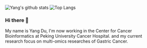 ![Yang's github stats](https://github-readme-stats.vercel.app/api?username=nkbaim&show_icons=true) ![Top Langs](https://github-readme-stats.vercel.app/api/top-langs/?username=nkbaim&hide=html,jupyter%20notebook,javascript&layout=compact&langs_count=10)
### Hi there 👋
My name is Yang Du, I'm now working in the Center for Cancer Bioinformatics at Peking University Cancer Hospital.
and my current research focus on multi-omics researches of Gastric Cancer.

<!--
**nkbaim/nkbaim** is a ✨ _special_ ✨ repository because its `README.md` (this file) appears on your GitHub profile.

Here are some ideas to get you started:

- 🔭 I’m currently working on ...
- 🌱 I’m currently learning ...
- 👯 I’m looking to collaborate on ...
- 🤔 I’m looking for help with ...
- 💬 Ask me about ...
- 📫 How to reach me: ...
- 😄 Pronouns: ...
- ⚡ Fun fact: ...
-->
